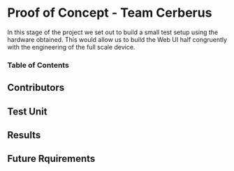 # Proof of Concept - Team Cerberus
In this stage of the project we set out to build a small test setup using the hardware obtained. This would allow us to build the Web UI half congruently with the engineering of the full scale device.

### Table of Contents

## Contributors

## Test Unit

## Results

## Future Rquirements
